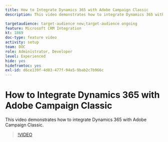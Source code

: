 ```yaml
---
title: How to Integrate Dynamics 365 with Adobe Campaign Classic
description: This video demonstrates how to integrate Dynamics 365 with Adobe Campaign Classic.

targetaudience: target-audience new;target-audience ongoing
feature: Microsoft CRM Integration 
kt: 1869
doc-type: feature video
activity: setup
team: DOC
role: Administrator, Developer
level: Experienced
hide: yes
hidefromtoc: yes
exl-id: d6ce139f-4d03-477f-94a5-9bab2c7b966c
---
```

# How to Integrate Dynamics 365 with Adobe Campaign Classic

This video demonstrates how to integrate Dynamics 365 with Adobe Campaign Classic.

>[!VIDEO](https://video.tv.adobe.com/v/23837?quality=12)

